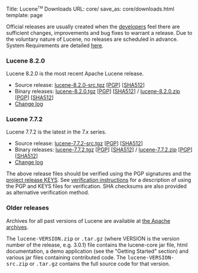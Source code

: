 Title: Lucene<span style="vertical-align: super; font-size: xx-small">TM</span> Downloads
URL: core/
save_as: core/downloads.html
template: page

Official releases are usually created when the [developers](../whoweare.html) feel there are
            sufficient changes, improvements and bug fixes to warrant a release.
            Due to the voluntary nature of Lucene, no releases are scheduled in advance. System Requirements are detailed
            [here](systemreqs.html).

### Lucene 8.2.0

Lucene 8.2.0 is the most recent Apache Lucene release.

 - Source release: [lucene-8.2.0-src.tgz](https://www.apache.org/dyn/closer.lua/lucene/java/8.2.0/lucene-8.2.0-src.tgz) [[PGP](https://www.apache.org/dist/lucene/java/8.2.0/lucene-8.2.0-src.tgz.asc)] [[SHA512](https://www.apache.org/dist/lucene/java/8.2.0/lucene-8.2.0-src.tgz.sha512)]
 - Binary releases:  [lucene-8.2.0.tgz](https://www.apache.org/dyn/closer.lua/lucene/java/8.2.0/lucene-8.2.0.tgz) [[PGP](https://www.apache.org/dist/lucene/java/8.2.0/lucene-8.2.0.tgz.asc)] [[SHA512](https://www.apache.org/dist/lucene/java/8.2.0/lucene-8.2.0.tgz.sha512)] / [lucene-8.2.0.zip](https://www.apache.org/dyn/closer.lua/lucene/java/8.2.0/lucene-8.2.0.zip) [[PGP](https://www.apache.org/dist/lucene/java/8.2.0/lucene-8.2.0.zip.asc)] [[SHA512](https://www.apache.org/dist/lucene/java/8.2.0/lucene-8.2.0.zip.sha512)]
 - [Change log](https://lucene.apache.org/core/8_2_0/changes/Changes.html)

### Lucene 7.7.2

Lucene 7.7.2 is the latest in the 7.x series.

 - Source release: [lucene-7.7.2-src.tgz](https://www.apache.org/dyn/closer.lua/lucene/java/7.7.2/lucene-7.7.2-src.tgz) [[PGP](https://www.apache.org/dist/lucene/java/7.7.2/lucene-7.7.2-src.tgz.asc)] [[SHA512](https://www.apache.org/dist/lucene/java/7.7.2/lucene-7.7.2-src.tgz.sha512)]
 - Binary releases:  [lucene-7.7.2.tgz](https://www.apache.org/dyn/closer.lua/lucene/java/7.7.2/lucene-7.7.2.tgz) [[PGP](https://www.apache.org/dist/lucene/java/7.7.2/lucene-7.7.2.tgz.asc)] [[SHA512](https://www.apache.org/dist/lucene/java/7.7.2/lucene-7.7.2.tgz.sha512)] / [lucene-7.7.2.zip](https://www.apache.org/dyn/closer.lua/lucene/java/7.7.2/lucene-7.7.2.zip) [[PGP](https://www.apache.org/dist/lucene/java/7.7.2/lucene-7.7.2.zip.asc)] [[SHA512](https://www.apache.org/dist/lucene/java/7.7.2/lucene-7.7.2.zip.sha512)]
 - [Change log](https://lucene.apache.org/core/7_7_2/changes/Changes.html)

The above release files should be verified using the PGP signatures and the
[project release KEYS](https://www.apache.org/dist/lucene/KEYS). See
[verification instructions](https://www.apache.org/dyn/closer.cgi#verify) for a
description of using the PGP and KEYS files for verification. SHA checksums
are also provided as alternative verification method.

### Older releases

Archives for all past versions of Lucene are available at [the Apache archives](https://archive.apache.org/dist/lucene/java/).

The <tt>lucene-VERSION.zip</tt> or <tt>.tar.gz</tt> (where VERSION is the version number of the release, e.g. 3.0.1) file contains the
            lucene-core jar file, html documentation, a demo application (see the "Getting Started" section)
            and various jar files containing contributed code.  The
            <tt>lucene-VERSION-src.zip</tt> or <tt>.tar.gz</tt> contains the full source
            code for that version.
